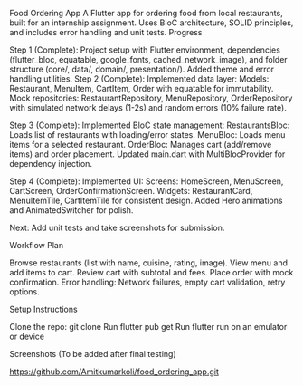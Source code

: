 Food Ordering App
A Flutter app for ordering food from local restaurants, built for an internship assignment. Uses BloC architecture, SOLID principles, and includes error handling and unit tests.
Progress

Step 1 (Complete): Project setup with Flutter environment, dependencies (flutter_bloc, equatable, google_fonts, cached_network_image), and folder structure (core/, data/, domain/, presentation/). Added theme and error handling utilities.
Step 2 (Complete): Implemented data layer:
Models: Restaurant, MenuItem, CartItem, Order with equatable for immutability.
Mock repositories: RestaurantRepository, MenuRepository, OrderRepository with simulated network delays (1-2s) and random errors (10% failure rate).


Step 3 (Complete): Implemented BloC state management:
RestaurantsBloc: Loads list of restaurants with loading/error states.
MenuBloc: Loads menu items for a selected restaurant.
OrderBloc: Manages cart (add/remove items) and order placement.
Updated main.dart with MultiBlocProvider for dependency injection.


Step 4 (Complete): Implemented UI:
Screens: HomeScreen, MenuScreen, CartScreen, OrderConfirmationScreen.
Widgets: RestaurantCard, MenuItemTile, CartItemTile for consistent design.
Added Hero animations and AnimatedSwitcher for polish.


Next: Add unit tests and take screenshots for submission.

Workflow Plan

Browse restaurants (list with name, cuisine, rating, image).
View menu and add items to cart.
Review cart with subtotal and fees.
Place order with mock confirmation.
Error handling: Network failures, empty cart validation, retry options.

Setup Instructions

Clone the repo: git clone [<repo-url>](https://github.com/Amitkumarkoli/food_ordering_app.git)
Run flutter pub get
Run flutter run on an emulator or device

Screenshots
(To be added after final testing)

https://github.com/Amitkumarkoli/food_ordering_app.git